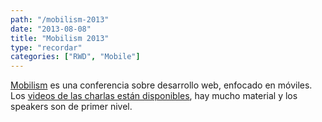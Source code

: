 ```yaml
---
path: "/mobilism-2013"
date: "2013-08-08"
title: "Mobilism 2013"
type: "recordar"
categories: ["RWD", "Mobile"]
---
```


[Mobilism](http://mobilism.nl/2013) es una conferencia sobre desarrollo web, enfocado en móviles. Los [videos de las charlas están disponibles](http://vimeopro.com/mirabeaunl/mobilism-2013/page/1), hay mucho material y los speakers son de primer nivel.